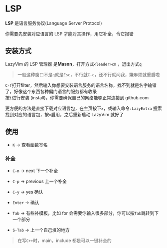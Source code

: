 # LSP

**LSP** 是语言服务协议(Language Server Protocol)

你需要先安装对应语言的 LSP 才能对其操作，用它补全，令它报错

## 安装方式

LazyVim 的 LSP 管理器 是**Mason**，打开方式`<leader>cm` ，退出方式`q`

> 一般这种窗口不是`q`就是`Esc`，不行就`C-c`，还不行就问我，嫌麻烦就重启啦

`C-f`打开filter，然后输入你想要安装语言服务的语言名称，找不到就是名字输错了，好像这个东西各种偏门语言的服务都有收录  
按`i`进行安装 (install)，你需要确保自己的网络能够正常连接到 github.com

更方便的方法是直接下载对应语言包，在主页按下`x`，或输入命令`:LazyExtra`
搜索找到对应的语言包，按`x`启用，之后重新启动 LazyVim 就好了

## 使用

- `K` -> 查看函数签名

### 补全

- `C-n` -> next 下一个补全
- `C-p` -> previous 上一个补全
- `C-y` -> yes 确认
- `Enter` -> 确认

- `Tab` -> 有些补模板，比如 for 会需要你输入很多部分，你可以按`Tab`跳转到下一个部分

- `S-Tab` -> 上一个自己填的地方

> 在写`C++`时，main，include 都是可以一键补全的
